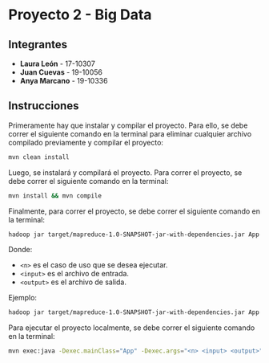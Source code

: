 # Proyecto 2 - Big Data

## Integrantes

- **Laura León** - 17-10307
- **Juan Cuevas** - 19-10056
- **Anya Marcano** - 19-10336

## Instrucciones

Primeramente hay que instalar y compilar el proyecto. Para ello, se debe correr el siguiente comando en la terminal para eliminar cualquier archivo compilado previamente y compilar el proyecto:

```bash
mvn clean install
```

Luego, se instalará y compilará el proyecto. Para correr el proyecto, se debe correr el siguiente comando en la terminal:

```bash
mvn install && mvn compile
```

Finalmente, para correr el proyecto, se debe correr el siguiente comando en la terminal:

```bash
hadoop jar target/mapreduce-1.0-SNAPSHOT-jar-with-dependencies.jar App <n> <input> <output>
```

Donde:

- `<n>` es el caso de uso que se desea ejecutar.
- `<input>` es el archivo de entrada.
- `<output>` es el archivo de salida.

Ejemplo:

```bash
hadoop jar target/mapreduce-1.0-SNAPSHOT-jar-with-dependencies.jar App 1 tracks/tracks_n_200.csv out/
```

Para ejecutar el proyecto localmente, se debe correr el siguiente comando en la terminal:

```bash
mvn exec:java -Dexec.mainClass="App" -Dexec.args="<n> <input> <output>"
```
